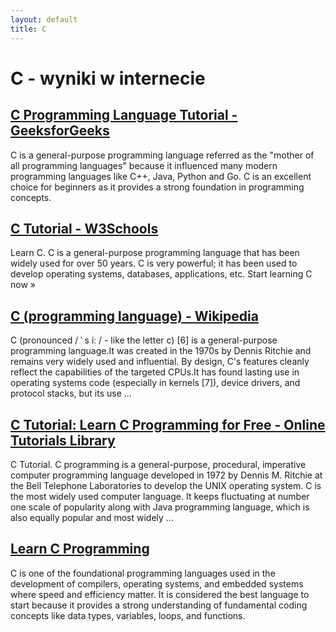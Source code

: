 ```yaml
---
layout: default
title: C
---
```

# **C - wyniki w internecie**
## [C Programming Language Tutorial - GeeksforGeeks](https://www.geeksforgeeks.org/c-programming-language/)
C is a general-purpose programming language referred as the "mother of all programming languages" because it influenced many modern programming languages like C++, Java, Python and Go. C is an excellent choice for beginners as it provides a strong foundation in programming concepts.
## [C Tutorial - W3Schools](https://www.w3schools.com/c/index.php)
Learn C. C is a general-purpose programming language that has been widely used for over 50 years. C is very powerful; it has been used to develop operating systems, databases, applications, etc. Start learning C now »
## [C (programming language) - Wikipedia](https://en.wikipedia.org/wiki/C_(programming_language))
C (pronounced / ˈ s iː / - like the letter c) [6] is a general-purpose programming language.It was created in the 1970s by Dennis Ritchie and remains very widely used and influential. By design, C's features cleanly reflect the capabilities of the targeted CPUs.It has found lasting use in operating systems code (especially in kernels [7]), device drivers, and protocol stacks, but its use ...
## [C Tutorial: Learn C Programming for Free - Online Tutorials Library](https://www.tutorialspoint.com/cprogramming/index.htm)
C Tutorial. C programming is a general-purpose, procedural, imperative computer programming language developed in 1972 by Dennis M. Ritchie at the Bell Telephone Laboratories to develop the UNIX operating system. C is the most widely used computer language. It keeps fluctuating at number one scale of popularity along with Java programming language, which is also equally popular and most widely ...
## [Learn C Programming](https://www.programiz.com/c-programming)
C is one of the foundational programming languages used in the development of compilers, operating systems, and embedded systems where speed and efficiency matter. It is considered the best language to start because it provides a strong understanding of fundamental coding concepts like data types, variables, loops, and functions.
